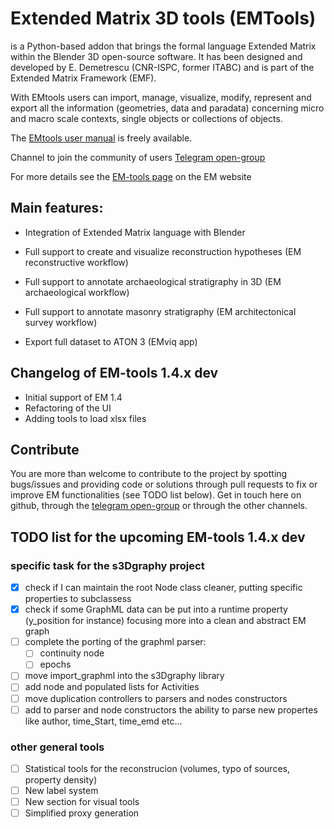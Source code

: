 # Extended Matrix 3D tools (EMTools)

is a Python-based addon that brings the formal language Extended Matrix within the Blender 3D open-source software. It has been designed and developed by E. Demetrescu (CNR-ISPC, former ITABC) and is part of the Extended Matrix Framework (EMF).

With EMtools users can import, manage, visualize, modify, represent and export all the information (geometries, data and paradata) concerning micro and macro scale contexts, single objects or collections of objects.

The [EMtools user manual](https://docs.extendedmatrix.org/projects/EM-tools/en/latest/) is freely available.

Channel to join the community of users [Telegram open-group](https%3A%2F%2Ft.me%2FUserGroupEM&sa=D&sntz=1&usg=AOvVaw2i0GwLjFfh3axOAltYyvlR)

For more details see the [EM-tools page](https://www.extendedmatrix.org/em-framework/emtools) on the EM website

## Main features:

* Integration of Extended Matrix language with Blender

* Full support to create and visualize reconstruction hypotheses (EM reconstructive workflow)

* Full support to annotate archaeological stratigraphy in 3D (EM archaeological workflow)

* Full support to annotate masonry stratigraphy (EM architectonical survey workflow)

* Export full dataset to ATON 3 (EMviq app)

## Changelog of EM-tools 1.4.x dev

* Initial support of EM 1.4
* Refactoring of the UI
* Adding tools to load xlsx files

## Contribute

You are more than welcome to contribute to the project by spotting bugs/issues and providing code or solutions through pull requests to fix or improve EM functionalities (see TODO list below). Get in touch here on github, through the [telegram open-group](https://t.me/UserGroupEM) or through the other channels.

## TODO list for the upcoming EM-tools 1.4.x dev

### specific task for the s3Dgraphy project

- [x] check if I can maintain the root Node class cleaner, putting specific properties to subclassess
- [x] check if some GraphML data can be put into a runtime property (y_position for instance) focusing more into a clean and abstract EM graph
- [ ] complete the porting of the graphml parser: 
    - [ ] continuity node
    - [ ] epochs
- [ ] move import_graphml into the s3Dgraphy library
- [ ] add node and populated lists for Activities
- [ ] move duplication controllers to parsers and nodes constructors
- [ ] add to parser and node constructors the ability to parse new propertes like author, time_Start, time_emd etc...

### other general tools

- [ ] Statistical tools for the reconstrucion (volumes, typo of sources, property density)
- [ ] New label system
- [ ] New section for visual tools
- [ ] Simplified proxy generation